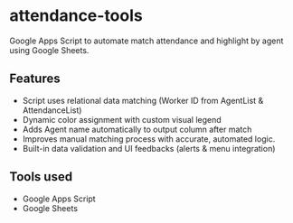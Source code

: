 # attendance-tools
Google Apps Script to automate match attendance and highlight by agent using Google Sheets.

## Features 
- Script uses relational data matching (Worker ID from AgentList & AttendanceList)
- Dynamic color assignment with custom visual legend
- Adds Agent name automatically to output column after match
- Improves manual matching process with accurate, automated logic.
- Built-in data validation and UI feedbacks (alerts & menu integration)
  

## Tools used 
- Google Apps Script
- Google Sheets
